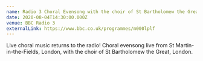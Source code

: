 ```yaml
---
name: Radio 3 Choral Evensong with the choir of St Bartholomew the Great
date: 2020-08-04T14:30:00.000Z
venue: BBC Radio 3
externalLink: https://www.bbc.co.uk/programmes/m000lplf
---
```

  Live choral music returns to the radio! Choral evensong live from St Martin-in-the-Fields, London, with the choir of St Bartholomew the Great, London.